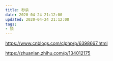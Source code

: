 ```yaml
---
title: 秒杀
date: 2020-04-24 21:12:00
updated: 2020-04-24 21:12:00
tags:
- 锁
---
```


https://www.cnblogs.com/clphp/p/6398667.html

https://zhuanlan.zhihu.com/p/134012175